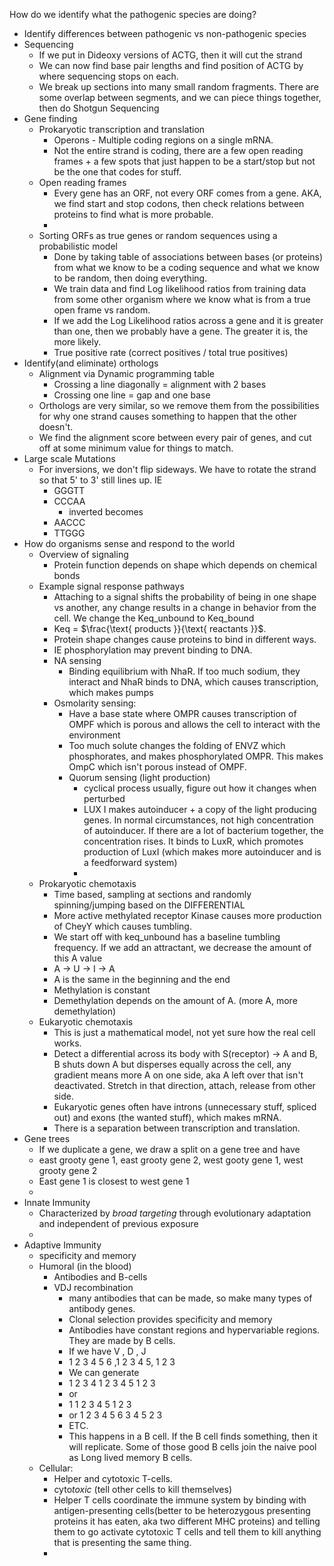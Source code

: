 How do we identify what the pathogenic species are doing?
- Identify differences between pathogenic vs non-pathogenic species
- Sequencing
	- If we put in Dideoxy versions of ACTG, then it will cut the strand
	- We can now find base pair lengths and find position of ACTG by where sequencing stops on each.
	- We break up sections into many small random fragments. There are some overlap between segments, and we can piece things together, then do Shotgun Sequencing
- Gene finding
	- Prokaryotic transcription and translation
		- Operons - Multiple coding regions on a single mRNA. 
		- Not the entire strand is coding, there are a few open reading frames + a few spots that just happen to be a start/stop but not be the one that codes for stuff.
	- Open reading frames
		- Every gene has an ORF, not every ORF comes from a gene. AKA, we find start and stop codons, then check relations between proteins to find what is more probable. 
		- 
	- Sorting ORFs as true genes or random sequences using a probabilistic model
		- Done by taking table of associations between bases (or proteins) from what we know to be a coding sequence and what we know to be random, then doing everything.
		- We train data and find Log likelihood ratios from training data from some other organism where we know what is from a true open frame vs random. 
		- If we add the Log Likelihood ratios across a gene and it is greater than one, then we probably have a gene. The greater it is, the more likely. 
		- True positive rate (correct positives / total true positives)
- Identify(and eliminate) orthologs
	- Alignment via Dynamic programming table
		- Crossing a line diagonally = alignment with 2 bases
		- Crossing one line = gap and one base
	- Orthologs are very similar, so we remove them from the possibilities for why one strand causes something to happen that the other doesn't.
	- We find the alignment score between every pair of genes, and cut off at some minimum value for things to match. 
- Large scale Mutations
	- For inversions, we don't flip sideways. We have to rotate the strand so that 5' to 3' still lines up. IE
		- GGGTT
		- CCCAA
			- inverted becomes
		- AACCC
		- TTGGG
- How do organisms sense and respond to the world
	- Overview of signaling
		- Protein function depends on shape which depends on chemical bonds
	- Example signal response pathways
		- Attaching to a signal shifts the probability of being in one shape vs another, any change results in a change in behavior from the cell. We change the Keq_unbound to Keq_bound
		- Keq = $\frac{\text{ products }}{\text{ reactants }}$.
		- Protein shape changes cause proteins to bind in different ways.
		- IE phosphorylation may prevent binding to DNA.
		- NA sensing
			- Binding equilibrium with NhaR. If too much sodium, they interact and NhaR binds to DNA, which causes transcription, which makes pumps
		- Osmolarity sensing: 
			- Have a base state where OMPR causes transcription of OMPF which is porous and allows the cell to interact with the environment
			- Too much solute changes the folding of ENVZ which phosphorates, and makes phosphorylated OMPR. This makes OmpC which isn't porous instead of OMPF.
			- Quorum sensing (light production)
				- cyclical process usually, figure out how it changes when perturbed
				- LUX I makes autoinducer + a copy of the light producing genes. In normal circumstances, not high concentration of autoinducer. If there are a lot of bacterium together, the concentration rises. It binds to LuxR, which promotes production of LuxI (which makes more autoinducer and is a feedforward system)
				- 
	- Prokaryotic chemotaxis
		- Time based, sampling at sections and randomly spinning/jumping based on the DIFFERENTIAL
		- More active methylated receptor Kinase causes more production of CheyY which causes tumbling.
		- We start off with keq_unbound has a baseline tumbling frequency. If we add an attractant, we decrease the amount of this A value
		- A -> U -> I -> A
		- A is the same in the  beginning and the end
		- Methylation is constant
		- Demethylation depends on the amount of A. (more A, more demethylation)
	- Eukaryotic chemotaxis
		- This is just a mathematical model, not yet sure how the real cell works.
		- Detect a differential across its body with S(receptor) -> A and B, B shuts down A but disperses equally across the cell, any gradient means more A on one side, aka A left over that isn't deactivated. Stretch in that direction, attach, release from other side.
		- Eukaryotic genes often have introns (unnecessary stuff, spliced out) and exons (the wanted stuff), which makes mRNA. 
		- There is a separation between transcription and translation.
- Gene trees
	- If we duplicate a gene, we draw a split on a gene tree and have 
	- east grooty gene 1, east grooty gene 2, west gooty gene 1, west grooty gene 2
	- East gene 1 is closest to west gene 1
	- 
- Innate Immunity
	- Characterized by *broad targeting* through evolutionary adaptation and independent of previous exposure
	- 
- Adaptive Immunity
	- specificity and memory
	- Humoral (in the blood)
		- Antibodies and B-cells
		- VDJ recombination
			- many antibodies that can be made, so make many types of antibody genes.
			- Clonal selection provides specificity and memory
			- Antibodies have constant regions and hypervariable regions. They are made by B cells. 
			- If we have V , D , J
			- 1 2 3 4 5 6 ,1 2 3 4 5, 1 2 3
			- We can generate
			- 1 2 3 4 1 2 3 4 5 1 2 3 
			- or 
			- 1 1 2 3 4 5 1 2 3 
			- or 1 2 3 4 5 6 3 4 5 2 3 
			- ETC.
			- This happens in a B cell. If the B cell finds something, then it will replicate. Some of those good B cells join the naive pool as Long lived memory B cells.
	- Cellular:
		- Helper and cytotoxic T-cells.
		- cyto*toxic* (tell other cells to kill themselves)
		- Helper T cells coordinate the immune system by binding with antigen-presenting cells(better to be heterozygous presenting proteins it has eaten, aka two different MHC proteins) and telling them to go activate cytotoxic T cells and tell them to kill anything that is presenting the same thing.
		- 
